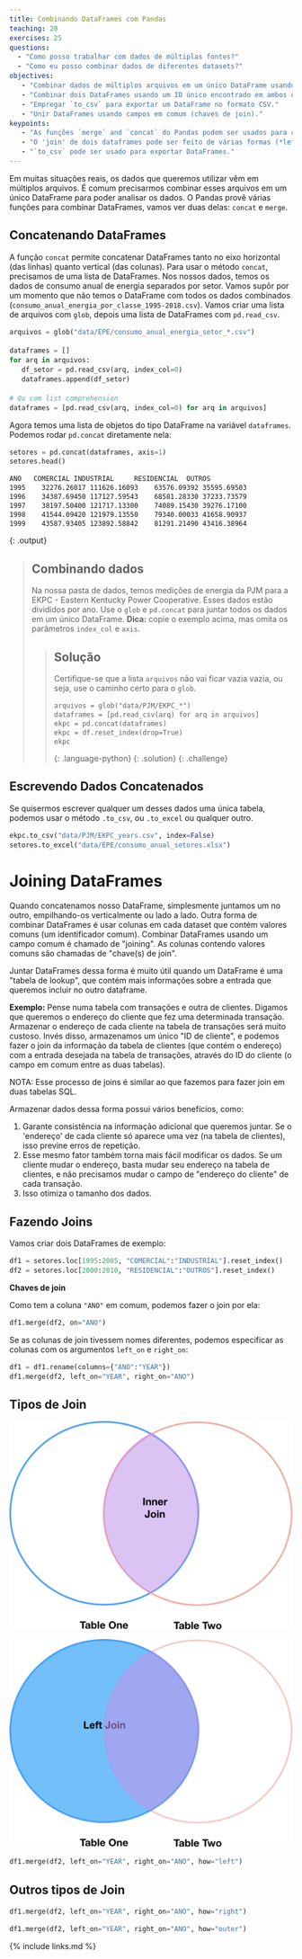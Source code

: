 ```yaml
---
title: Combinando DataFrames com Pandas
teaching: 20
exercises: 25
questions:
  - "Como posso trabalhar com dados de múltiplas fontes?"
  - "Como eu posso combinar dados de diferentes datasets?"
objectives:
   - "Combinar dados de múltiplos arquivos em um único DataFrame usando merge e concat."
   - "Combinar dois DataFrames usando um ID único encontrado em ambos os DataFrames."
   - "Empregar `to_csv` para exportar um DataFrame no formato CSV."
   - "Unir DataFrames usando campos em comum (chaves de join)."
keypoints:
   - "As funções `merge` and `concat` do Pandas podem ser usados para combinar subsets de um DataFrame, ou até dados de diferentes arquivos."
   - "O 'join' de dois dataframes pode ser feito de várias formas (*left*, *right*, *outer*, e *inner*) dependendo do que precisa estar no DataFrame final."
   - "`to_csv` pode ser usado para exportar DataFrames."
---
```


Em muitas situações reais, os dados que queremos utilizar vêm em múltiplos arquivos.
É comum precisarmos combinar esses arquivos em um único DataFrame para poder analisar os dados. O Pandas provê várias funções para combinar DataFrames, vamos ver duas delas: `concat` e `merge`.

## Concatenando DataFrames

A função `concat` permite concatenar DataFrames tanto no eixo horizontal (das linhas)
quanto vertical (das colunas). Para usar o método `concat`, precisamos de uma lista de DataFrames. Nos nossos dados, temos os dados de consumo anual de energia separados por setor. Vamos supôr por um momento que não temos o DataFrame com todos os dados combinados (`consumo_anual_energia_por_classe_1995-2018.csv`). Vamos criar uma lista de arquivos com `glob`, depois uma lista de DataFrames com `pd.read_csv`.

```python
arquivos = glob("data/EPE/consumo_anual_energia_setor_*.csv")

dataframes = []
for arq in arquivos:
   df_setor = pd.read_csv(arq, index_col=0)
   dataframes.append(df_setor)

# Ou com list comprehension
dataframes = [pd.read_csv(arq, index_col=0) for arq in arquivos]
```

Agora temos uma lista de objetos do tipo DataFrame na variável `dataframes`. Podemos rodar `pd.concat` diretamente nela:

```python
setores = pd.concat(dataframes, axis=1)
setores.head()
```
~~~
ANO   COMERCIAL	INDUSTRIAL	   RESIDENCIAL	OUTROS
1995	32276.26017	111626.16093	63576.09392	35595.69503
1996	34387.69450	117127.59543	68581.28330	37233.73579
1997	38197.50400	121717.13300	74089.15430	39276.17100
1998	41544.09420	121979.13550	79340.00033	41658.90937
1999	43587.93405	123892.58842	81291.21490	43416.38964
~~~
{: .output}

> ## Combinando dados
> Na nossa pasta de dados, temos medições de energia da PJM para a EKPC - Eastern 
> Kentucky Power Cooperative.
> Esses dados estão divididos por ano. Use o `glob` e `pd.concat` para juntar todos
> os dados em um único DataFrame.
> **Dica:** copie o exemplo acima, mas omita os parâmetros `index_col` e `axis`.
> > ## Solução
> > Certifique-se que a lista `arquivos` não vai ficar vazia vazia, ou seja, use o caminho certo para o `glob`.
> > ~~~
> > arquivos = glob("data/PJM/EKPC_*")
> > dataframes = [pd.read_csv(arq) for arq in arquivos]
> > ekpc = pd.concat(dataframes)
> > ekpc = df.reset_index(drop=True)
> > ekpc
> > ~~~
> > {: .language-python}
> {: .solution}
{: .challenge}

## Escrevendo Dados Concatenados

Se quisermos escrever qualquer um desses dados uma única tabela, podemos usar o método `.to_csv`, ou `.to_excel` ou qualquer outro.

```python
ekpc.to_csv("data/PJM/EKPC_years.csv", index=False)
setores.to_excel("data/EPE/consumo_anual_setores.xlsx")
```

# Joining DataFrames

Quando concatenamos nosso DataFrame, simplesmente juntamos um no outro, empilhando-os verticalmente ou lado a lado. Outra forma de combinar DataFrames é usar colunas em cada dataset que contém valores comuns (um identificador comum). Combinar DataFrames usando um campo comum é chamado de "joining". As colunas contendo valores comuns são chamadas de "chave(s) de join".

Juntar DataFrames dessa forma é muito útil quando um DataFrame é uma "tabela de lookup", que contém mais informações sobre a entrada que queremos incluir no outro dataframe.

**Exemplo:** Pense numa tabela com transações e outra de clientes. Digamos que queremos o endereço do cliente que fez uma determinada transação. Armazenar o endereço de cada cliente na tabela de transações será muito custoso. Invés disso, armazenamos um único "ID de cliente", e podemos fazer o join da informação da tabela de clientes (que contém o endereço) com a entrada desejada na tabela de transações, através do ID do cliente (o campo em comum entre as duas tabelas). 

NOTA: Esse processo de joins é similar ao que fazemos para fazer join em duas tabelas SQL.

Armazenar dados dessa forma possui vários benefícios, como:

1. Garante consistência na informação adicional que queremos juntar. Se o 'endereço' de cada cliente só aparece uma vez (na tabela de clientes), isso previne erros de repetição.
2. Esse mesmo fator também torna mais fácil modificar os dados. Se um cliente mudar o endereço, basta mudar seu endereço na tabela de clientes, e não precisamos mudar o campo de "endereço do cliente" de cada transação.
3. Isso otimiza o tamanho dos dados.


## Fazendo Joins 

Vamos criar dois DataFrames de exemplo:

```python
df1 = setores.loc[1995:2005, "COMERCIAL":"INDUSTRIAL"].reset_index()
df2 = setores.loc[2000:2010, "RESIDENCIAL":"OUTROS"].reset_index()
```

**Chaves de join**

Como tem a coluna `"ANO"` em comum, podemos fazer o join por ela:

```python
df1.merge(df2, on="ANO")
```

Se as colunas de join tivessem nomes diferentes, podemos especificar as colunas com os argumentos `left_on` e `right_on`:
```python
df1 = df1.rename(columns={"ANO":"YEAR"})
df1.merge(df2, left_on="YEAR", right_on="ANO")
```

## Tipos de Join

![Inner join -- courtesy of codinghorror.com](../fig/inner-join.png)

![Left Join](../fig/left-join.png)

```python
df1.merge(df2, left_on="YEAR", right_on="ANO", how="left")
```


## Outros tipos de Join

```python
df1.merge(df2, left_on="YEAR", right_on="ANO", how="right")
```

```python
df1.merge(df2, left_on="YEAR", right_on="ANO", how="outer")
```

{% include links.md %}
